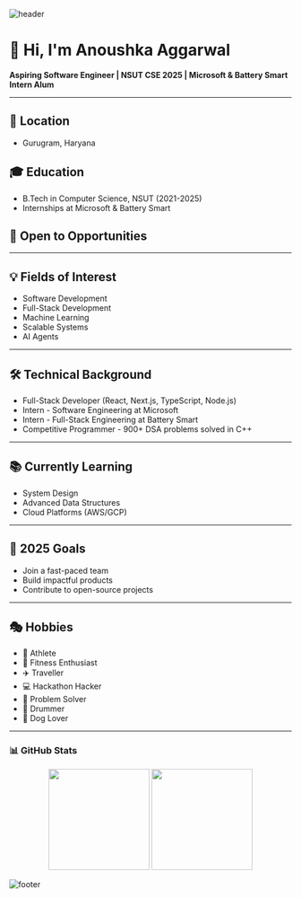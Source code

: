 ![header](https://capsule-render.vercel.app/api?type=wave&color=0:8A2BE2,100:00BFFF&height=300&section=header&text=Anoushka%20Aggarwal&fontSize=70&animation=fadeIn&fontColor=ffffff)

# 👋 Hi, I'm Anoushka Aggarwal
**Aspiring Software Engineer | NSUT CSE 2025 | Microsoft & Battery Smart Intern Alum**

---

## 📍 Location
- Gurugram, Haryana

## 🎓 Education
- B.Tech in Computer Science, NSUT (2021-2025)  
- Internships at Microsoft & Battery Smart  

## 🏢 Open to Opportunities

---

## 💡 Fields of Interest
- Software Development  
- Full-Stack Development  
- Machine Learning  
- Scalable Systems  
- AI Agents  

---

## 🛠 Technical Background
- Full-Stack Developer (React, Next.js, TypeScript, Node.js)  
- Intern - Software Engineering at Microsoft  
- Intern - Full-Stack Engineering at Battery Smart  
- Competitive Programmer - 900+ DSA problems solved in C++  

---

## 📚 Currently Learning
- System Design  
- Advanced Data Structures  
- Cloud Platforms (AWS/GCP)  

---

## 🎯 2025 Goals
- Join a fast-paced team  
- Build impactful products  
- Contribute to open-source projects  

---

## 🎭 Hobbies
- 🏸 Athlete  
- 💪 Fitness Enthusiast  
- ✈️ Traveller  
- 💻 Hackathon Hacker  
- 🧩 Problem Solver  
- 🥁 Drummer  
- 🐶 Dog Lover  

---
### 📊 GitHub Stats

<p align="center">
  <img height="180em" src="https://github-readme-stats.vercel.app/api?username=Anoushka-Aggarwal&show_icons=true&theme=radical&hide_border=true&rank_icon=github&include_all_commits=true"/>
  <img height="180em" src="https://github-readme-stats.vercel.app/api/top-langs/?username=Anoushka-Aggarwal&layout=compact&theme=radical&hide_border=true"/>
</p>


![footer](https://capsule-render.vercel.app/api?type=wave&color=0:00BFFF,100:8A2BE2&height=200&section=footer&animation=fadeIn)
